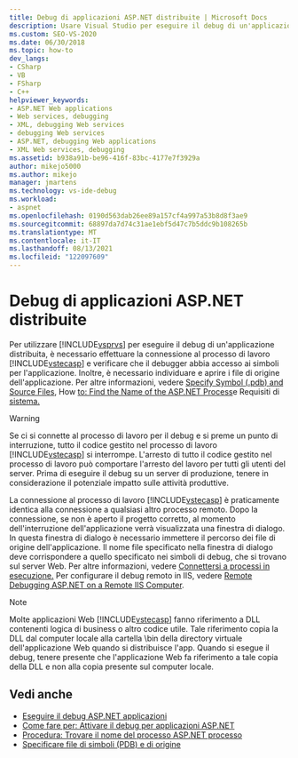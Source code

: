 ```yaml
---
title: Debug di applicazioni ASP.NET distribuite | Microsoft Docs
description: Usare Visual Studio per eseguire il debug di un'applicazione ASP.NET distribuita connettendosi al processo di lavoro e verificando che il debugger abbia accesso ai simboli per l'applicazione.
ms.custom: SEO-VS-2020
ms.date: 06/30/2018
ms.topic: how-to
dev_langs:
- CSharp
- VB
- FSharp
- C++
helpviewer_keywords:
- ASP.NET Web applications
- Web services, debugging
- XML, debugging Web services
- debugging Web services
- ASP.NET, debugging Web applications
- XML Web services, debugging
ms.assetid: b938a91b-be96-416f-83bc-4177e7f3929a
author: mikejo5000
ms.author: mikejo
manager: jmartens
ms.technology: vs-ide-debug
ms.workload:
- aspnet
ms.openlocfilehash: 0190d563dab26ee89a157cf4a997a53b8d8f3ae9
ms.sourcegitcommit: 68897da7d74c31ae1ebf5d47c7b5ddc9b108265b
ms.translationtype: MT
ms.contentlocale: it-IT
ms.lasthandoff: 08/13/2021
ms.locfileid: "122097609"
---
```

# <a name="debugging-deployed-aspnet-applications"></a>Debug di applicazioni ASP.NET distribuite
Per utilizzare [!INCLUDE[vsprvs](../code-quality/includes/vsprvs_md.md)] per eseguire il debug di un'applicazione distribuita, è necessario effettuare la connessione al processo di lavoro [!INCLUDE[vstecasp](../code-quality/includes/vstecasp_md.md)] e verificare che il debugger abbia accesso ai simboli per l'applicazione. Inoltre, è necessario individuare e aprire i file di origine dell'applicazione. Per altre informazioni, vedere [Specify Symbol (.pdb) and Source Files](../debugger/specify-symbol-dot-pdb-and-source-files-in-the-visual-studio-debugger.md), How [to: Find the Name of the ASP.NET Process](../debugger/how-to-find-the-name-of-the-aspnet-process.md)e Requisiti di [sistema.](../debugger/aspnet-debugging-system-requirements.md)

> [!WARNING]
> Se ci si connette al processo di lavoro per il debug e si preme un punto di interruzione, tutto il codice gestito nel processo di lavoro [!INCLUDE[vstecasp](../code-quality/includes/vstecasp_md.md)] si interrompe. L'arresto di tutto il codice gestito nel processo di lavoro può comportare l'arresto del lavoro per tutti gli utenti del server. Prima di eseguire il debug su un server di produzione, tenere in considerazione il potenziale impatto sulle attività produttive.

La connessione al processo di lavoro [!INCLUDE[vstecasp](../code-quality/includes/vstecasp_md.md)] è praticamente identica alla connessione a qualsiasi altro processo remoto. Dopo la connessione, se non è aperto il progetto corretto, al momento dell'interruzione dell'applicazione verrà visualizzata una finestra di dialogo. In questa finestra di dialogo è necessario immettere il percorso dei file di origine dell'applicazione. Il nome file specificato nella finestra di dialogo deve corrispondere a quello specificato nei simboli di debug, che si trovano sul server Web. Per altre informazioni, vedere [Connettersi a processi in esecuzione.](../debugger/attach-to-running-processes-with-the-visual-studio-debugger.md) Per configurare il debug remoto in IIS, vedere [Remote Debugging ASP.NET on a Remote IIS Computer](../debugger/remote-debugging-aspnet-on-a-remote-iis-computer.md).

> [!NOTE]
> Molte applicazioni Web [!INCLUDE[vstecasp](../code-quality/includes/vstecasp_md.md)] fanno riferimento a DLL contenenti logica di business o altro codice utile. Tale riferimento copia la DLL dal computer locale alla cartella \bin della directory virtuale dell'applicazione Web quando si distribuisce l'app. Quando si esegue il debug, tenere presente che l'applicazione Web fa riferimento a tale copia della DLL e non alla copia presente sul computer locale.

## <a name="see-also"></a>Vedi anche
- [Eseguire il debug ASP.NET applicazioni](../debugger/how-to-enable-debugging-for-aspnet-applications.md)
- [Come fare per: Attivare il debug per applicazioni ASP.NET](../debugger/how-to-enable-debugging-for-aspnet-applications.md)
- [Procedura: Trovare il nome del processo ASP.NET processo](../debugger/how-to-find-the-name-of-the-aspnet-process.md)
- [Specificare file di simboli (PDB) e di origine](../debugger/specify-symbol-dot-pdb-and-source-files-in-the-visual-studio-debugger.md)